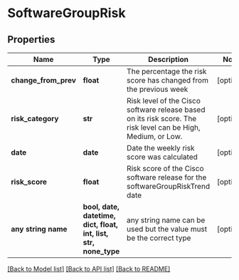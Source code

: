 # SoftwareGroupRisk


## Properties
Name | Type | Description | Notes
------------ | ------------- | ------------- | -------------
**change_from_prev** | **float** | The percentage the risk score has changed from the previous week | [optional] 
**risk_category** | **str** | Risk level of the Cisco software release based on its risk score. The risk level can be High, Medium, or Low. | [optional] 
**date** | **date** | Date the weekly risk score was calculated | [optional] 
**risk_score** | **float** | Risk score of the Cisco software release for the softwareGroupRiskTrend date | [optional] 
**any string name** | **bool, date, datetime, dict, float, int, list, str, none_type** | any string name can be used but the value must be the correct type | [optional]

[[Back to Model list]](../README.md#documentation-for-models) [[Back to API list]](../README.md#documentation-for-api-endpoints) [[Back to README]](../README.md)



